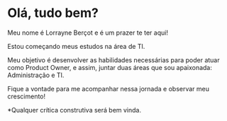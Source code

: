# Olá, tudo bem?
Meu nome é Lorrayne Berçot e é um prazer te ter aqui!

Estou começando meus estudos na área de TI.

Meu objetivo é desenvolver as habilidades necessárias para poder atuar como Product Owner, e assim, juntar duas áreas que sou apaixonada:
Administração e TI. 

Fique a vontade para me acompanhar nessa jornada e observar meu crescimento!

*Qualquer crítica construtiva será bem vinda.

<!--
**lorrayneb/lorrayneb** is a ✨ _special_ ✨ repository because its `README.md` (this file) appears on your GitHub profile.

Here are some ideas to get you started:

- 🔭 I’m currently working on ...
- 🌱 I’m currently learning ...
- 👯 I’m looking to collaborate on ...
- 🤔 I’m looking for help with ...
- 💬 Ask me about ...
- 📫 How to reach me: ...
- 😄 Pronouns: ...
- ⚡ Fun fact: ...
-->
